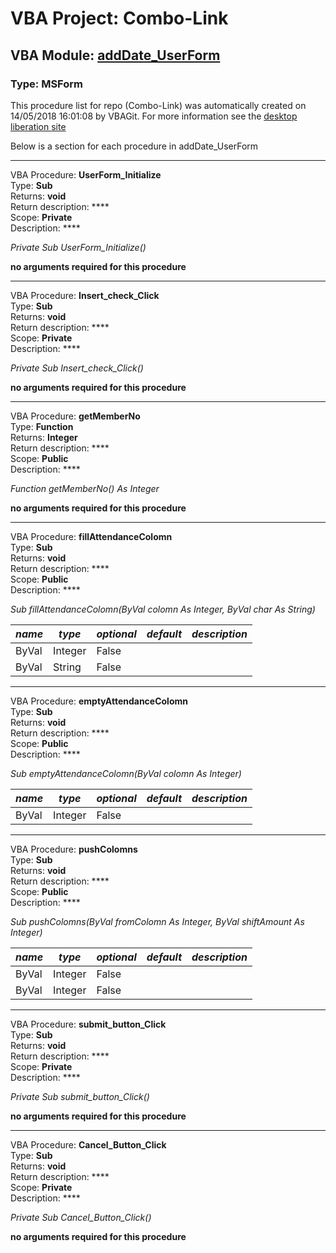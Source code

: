 # VBA Project: **Combo-Link**
## VBA Module: **[addDate_UserForm](/scripts/addDate_UserForm.vba "source is here")**
### Type: MSForm  

This procedure list for repo (Combo-Link) was automatically created on 14/05/2018 16:01:08 by VBAGit.
For more information see the [desktop liberation site](http://ramblings.mcpher.com/Home/excelquirks/drivesdk/gettinggithubready "desktop liberation")

Below is a section for each procedure in addDate_UserForm

---
VBA Procedure: **UserForm_Initialize**  
Type: **Sub**  
Returns: **void**  
Return description: ****  
Scope: **Private**  
Description: ****  

*Private Sub UserForm_Initialize()*  

**no arguments required for this procedure**


---
VBA Procedure: **Insert_check_Click**  
Type: **Sub**  
Returns: **void**  
Return description: ****  
Scope: **Private**  
Description: ****  

*Private Sub Insert_check_Click()*  

**no arguments required for this procedure**


---
VBA Procedure: **getMemberNo**  
Type: **Function**  
Returns: **Integer**  
Return description: ****  
Scope: **Public**  
Description: ****  

*Function getMemberNo() As Integer*  

**no arguments required for this procedure**


---
VBA Procedure: **fillAttendanceColomn**  
Type: **Sub**  
Returns: **void**  
Return description: ****  
Scope: **Public**  
Description: ****  

*Sub fillAttendanceColomn(ByVal colomn As Integer, ByVal char As String)*  

*name*|*type*|*optional*|*default*|*description*
---|---|---|---|---
ByVal|Integer|False||
ByVal|String|False||


---
VBA Procedure: **emptyAttendanceColomn**  
Type: **Sub**  
Returns: **void**  
Return description: ****  
Scope: **Public**  
Description: ****  

*Sub emptyAttendanceColomn(ByVal colomn As Integer)*  

*name*|*type*|*optional*|*default*|*description*
---|---|---|---|---
ByVal|Integer|False||


---
VBA Procedure: **pushColomns**  
Type: **Sub**  
Returns: **void**  
Return description: ****  
Scope: **Public**  
Description: ****  

*Sub pushColomns(ByVal fromColomn As Integer, ByVal shiftAmount As Integer)*  

*name*|*type*|*optional*|*default*|*description*
---|---|---|---|---
ByVal|Integer|False||
ByVal|Integer|False||


---
VBA Procedure: **submit_button_Click**  
Type: **Sub**  
Returns: **void**  
Return description: ****  
Scope: **Private**  
Description: ****  

*Private Sub submit_button_Click()*  

**no arguments required for this procedure**


---
VBA Procedure: **Cancel_Button_Click**  
Type: **Sub**  
Returns: **void**  
Return description: ****  
Scope: **Private**  
Description: ****  

*Private Sub Cancel_Button_Click()*  

**no arguments required for this procedure**
